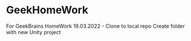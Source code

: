 # GeekHomeWork
For GeekBrains HomeWork
19.03.2022 - Clone to local repo
Create folder with new Unity project

